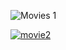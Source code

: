 
![Movies 1](https://ibb.co/4wqWbBT)

<a href="https://ibb.co/C7hqs3Z"><img src="https://i.ibb.co/d2GSJwq/movie2.jpg" alt="movie2" border="0"></a>
